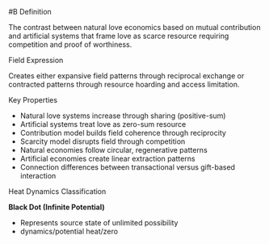  #B Definition

The contrast between natural love economics based on mutual contribution and artificial systems that frame love as scarce resource requiring competition and proof of worthiness.

 Field Expression

Creates either expansive field patterns through reciprocal exchange or contracted patterns through resource hoarding and access limitation.

 Key Properties

- Natural love systems increase through sharing (positive-sum)
- Artificial systems treat love as zero-sum resource
- Contribution model builds field coherence through reciprocity
- Scarcity model disrupts field through competition
- Natural economies follow circular, regenerative patterns
- Artificial economies create linear extraction patterns
- Connection differences between transactional versus gift-based interaction

 Heat Dynamics Classification

**Black Dot (Infinite Potential)**

- Represents source state of unlimited possibility
- dynamics/potential heat/zero